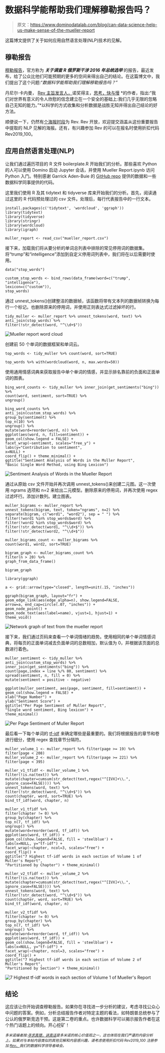 # 数据科学能帮助我们理解穆勒报告吗？

> 原文：<https://www.dominodatalab.com/blog/can-data-science-help-us-make-sense-of-the-mueller-report>

这篇博文提供了关于如何应用自然语言处理(NLP)技术的见解。

## 穆勒报告

[穆勒报告](https://en.wikipedia.org/wiki/Mueller_Report)，官方称为 ***关于调查** ***R* 俄罗斯干涉 2016 年总统选举*** 的报告，最近发布，给了公众比他们可能预期的更多的空间来得出自己的结论。在这篇博文中，我们提出了这个问题:“*数据科学能帮助我们理解穆勒报告吗？”*

丹尼尔·卡内曼， [Rev 主旨发言人，](https://rev.dominodatalab.com/?utm_source=google&utm_medium=cpc&utm_campaign=1676380239&utm_content=324864567101&utm_term=%2Bdomino%20%2Brev&device=c&group=70695718688)诺奖得主，[思考，快与慢](https://www.goodreads.com/work/quotes/16402639-thinking-fast-and-slow) *的作者，指出:“我们对世界有意义的令人欣慰的信念建立在一个安全的基础上:我们几乎无限的忽略自己无知的能力。”*以科学的方式收集和分析数据是战胜无知并得出自己结论的好方法。

顺便说一下，仍然有[个海报时段](https://domino-data-lab.typeform.com/to/RMhNXF)为 Rev. Rev 开放，欢迎提交涵盖从这份重要报告中提取的 NLP 见解的海报。还有，有兴趣参加 Rev 的可以在报名时使用折扣代码 Rev2019_100。

## 应用自然语言处理(NLP)

让我们通过遍历项目的 R 文件 boilerplate.R 开始我们的分析。那些喜欢 Python 的人可以使用 Domino 启动 Jupyter 会话，并使用 Mueller Report.ipynb 访问 Python 入门。特别感谢 Garrick Aden-Buie 的 [GitHub repo](https://github.com/gadenbuie/mueller-report) 提供的数据和一些数据科学同事提供的代码。

这里我们使用 R 及其 tidytext 和 tidyverse 库来开始我们的分析。首先，阅读通过这里的 R 代码预处理过的 csv 文件。处理后，每行代表报告中的一行文本。

```
install.packages(c('tidytext', 'wordcloud', 'ggraph'))
library(tidytext)
library(tidyverse)
library(stringr)
library(wordcloud)
library(igraph)

muller_report <- read_csv("mueller_report.csv")
```

接下来，加载我们将从要分析的单词总列表中排除的常见停用词的数据集。将“trump”和“intelligence”添加到自定义停用词列表中，我们将在以后需要时使用。

```
data("stop_words")

custom_stop_words <- bind_rows(data_frame(word=c("trump", "intelligence"),
lexicon=c("custom")),
stop_words)
```

通过 unnest_tokens()创建整洁的数据帧，该函数将带有文本列的数据帧转换为每行一个标记。也删除原来的停用词，并使用正则表达式过滤掉坏的行。

```
tidy_muller <- muller_report %>% unnest_tokens(word, text) %>%
anti_join(stop_words) %>%
filter(!str_detect(word, "^\\d+$"))
```

![Mueller report word cloud](img/9786111f3d21152af13d4352cc1bca39.png)

创建前 50 个单词的数据框架和单词云。

```
top_words <- tidy_muller %>% count(word, sort=TRUE)

top_words %>% with(wordcloud(word, n, max.words=50))
```

使用通用情感词典来获取报告中单个单词的情感，并显示排名靠前的负面和正面单词的图表。

```
bing_word_counts <- tidy_muller %>% inner_join(get_sentiments("bing")) %>%
count(word, sentiment, sort=TRUE) %>%
ungroup()

bing_word_counts %>%
anti_join(custom_stop_words) %>%
group_by(sentiment) %>%
top_n(10) %>%
ungroup() %>%
mutate(word=reorder(word, n)) %>%
ggplot(aes(word, n, fill=sentiment)) +
geom_col(show.legend = FALSE) +
facet_wrap(~sentiment, scales="free_y") +
labs(y="Contribution to sentiment",
x=NULL) +
coord_flip() + theme_minimal() +
ggtitle("Sentiment Analysis of Words in the Muller Report",
"Basic Single Word Method, using Bing Lexicon")
```

![Sentiment Analysis of Words in the Mueller Report](img/8ec56d4788c906c58be8cc90b8c45947.png)

通过从原始 csv 文件开始并再次调用 unnest_tokens()来创建二元图。这一次使用 ngrams 选项和 n=2 来给出二元模型。删除原来的停用词，并再次使用 regex 过滤坏行。添加计数列。建立图表。

```
muller_bigrams <- muller_report %>%
unnest_tokens(bigram, text, token="ngrams", n=2) %>%
separate(bigram, c("word1", "word2"), sep = " ") %>%
filter(!word1 %in% stop_words$word) %>%
filter(!word2 %in% stop_words$word) %>%
filter(!str_detect(word1, "^\\d+$")) %>%
filter(!str_detect(word2, "^\\d+$"))

muller_bigrams_count <- muller_bigrams %>%
count(word1, word2, sort=TRUE)

bigram_graph <- muller_bigrams_count %>%
filter(n > 20) %>%
graph_from_data_frame()

bigram_graph

library(ggraph)

a <- grid::arrow(type="closed", length=unit(.15, "inches"))

ggraph(bigram_graph, layout="fr") +
geom_edge_link(aes(edge_alpha=n), show.legend=FALSE,
arrow=a, end_cap=circle(.07, "inches")) +
geom_node_point() +
geom_node_text(aes(label=name), vjust=1, hjust=1) +
theme_void()
```

![Network graph of text from the mueller report](img/dd186c502e16cf9dbd62f341bc8d0b23.png)

接下来，我们通过页码来查看一个单词情绪的趋势。使用相同的单个单词情感词典，将每页的正面单词减去负面单词的总数相加，默认值为 0，并根据该页面的总数进行着色。

```
muller_sentiment <- tidy_muller %>%
anti_join(custom_stop_words) %>%
inner_join(get_sentiments("bing")) %>%
count(page,index = line %/% 80, sentiment) %>%
spread(sentiment, n, fill = 0) %>%
mutate(sentiment = positive - negative)

ggplot(muller_sentiment, aes(page, sentiment, fill=sentiment)) +
geom_col(show.legend = FALSE) +
xlab("Page Number") +
ylab("Sentiment Score") +
ggtitle("Per Page Sentiment of Muller Report",
"Single word sentiment, Bing lexicon") +
theme_minimal()
```

![Per Page Sentiment of Muller Report](img/ae57980b550eb558cb6c3bdf9cd99d82.png)

最后看一下每个单词的 [tf-idf](https://www.tidytextmining.com/tfidf) 来确定哪些是最重要的。我们将根据报告的章节和卷进行细分，使用 regex 查找章节分隔符。

```
muller_volume_1 <- muller_report %>% filter(page >= 19) %>% filter(page < 208)
muller_volume_2 <- muller_report %>% filter(page >= 221) %>% filter(page < 395)

muller_v1_tfidf <- muller_volume_1 %>%
filter(!is.na(text)) %>%
mutate(chapter=cumsum(str_detect(text,regex("^[IVX]+\\.", ignore_case=FALSE)))) %>%
unnest_tokens(word, text) %>%
filter(!str_detect(word, "^\\d+$")) %>%
count(chapter, word, sort=TRUE) %>%
bind_tf_idf(word, chapter, n)

muller_v1_tfidf %>%
filter(chapter != 0) %>%
group_by(chapter) %>%
top_n(7, tf_idf) %>%
ungroup() %>%
mutate(word=reorder(word, tf_idf)) %>%
ggplot(aes(word, tf_idf)) +
geom_col(show.legend=FALSE, fill = 'steelblue') +
labs(x=NULL, y="tf-idf") +
facet_wrap(~chapter, ncol=3, scales="free") +
coord_flip() +
ggtitle("7 Highest tf-idf words in each section of Volume 1 of Muller's Report",
"Partitioned by Chapter") + theme_minimal()

muller_v2_tfidf <- muller_volume_2 %>%
filter(!is.na(text)) %>%
mutate(chapter=cumsum(str_detect(text,regex("^[IVX]+\\.", ignore_case=FALSE)))) %>%
unnest_tokens(word, text) %>%
filter(!str_detect(word, "^\\d+$")) %>%
count(chapter, word, sort=TRUE) %>%
bind_tf_idf(word, chapter, n)

muller_v2_tfidf %>%
filter(chapter != 0) %>%
group_by(chapter) %>%
top_n(7, tf_idf) %>%
ungroup() %>%
mutate(word=reorder(word, tf_idf)) %>%
ggplot(aes(word, tf_idf)) +
geom_col(show.legend=FALSE, fill = 'steelblue') +
labs(x=NULL, y="tf-idf") +
facet_wrap(~chapter, ncol=3, scales="free") +
coord_flip() +
ggtitle("7 Highest tf-idf words in each section of Volume 2 of Muller's Report",
"Partitioned by Section") + theme_minimal()
```

![7 Highest tf-idf words in each section of Volume 1 of Mueller's Report](img/1b33cb299ce887bfe12ea812ba038ece.png)


## 结论

这应该让你开始调查穆勒报告。如果你在寻找进一步分析的建议，考虑寻找公众心中问题的答案。例如，分析总结报告作者对特定主题的看法，如特朗普总统参与了公认的俄罗斯竞选干预。这是第二卷的重点。也许数据科学可以揭示报告作者在这个热门话题上的倾向。开心挖矿！

*<sup>多米诺编者按:[寻求真理，讲真话](https://www.dominodatalab.com/careers/)是多米诺的核心价值观之一，这也体现在我们严谨的内容分析上。如果对与本帖内容类似的其他见解和内容感兴趣，请考虑使用折扣代码 Rev2019_100 注册参加 [Rev、](https://rev.dominodatalab.com/)我们的数据科学领导者峰会。</sup>*